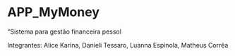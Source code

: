 # APP_MyMoney
“Sistema para gestão financeira pessol


Integrantes: Alice Karina, Danieli Tessaro, Luanna Espinola, Matheus Corrêa
